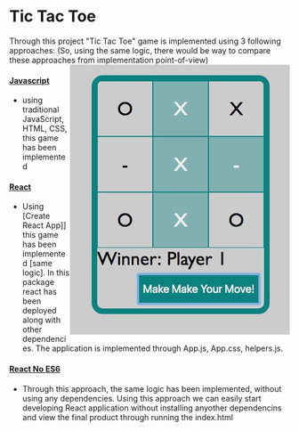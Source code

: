 # Tic Tac Toe
Through this project "Tic Tac Toe" game is implemented using 3 following approaches: (So, using the same logic, there would be way to compare these approaches from implementation point-of-view)
<img src="tictactoe.jpeg" style='float:right;'/>

#### [Javascript](https://github.com/HamidHeyde/ReactJs/tree/master/TicTacToe/JavaScript)
* using traditional JavaScript, HTML, CSS, this game has been implemented

#### [React](https://github.com/HamidHeyde/ReactJs/tree/master/TicTacToe/React)
* Using [Create React App]] this game has been implemented [same logic]. In this package react has been deployed along with other dependencies. The application is implemented through App.js, App.css, helpers.js.

#### [React No ES6](https://github.com/HamidHeyde/ReactJs/tree/master/TicTacToe/ReactNoEs6)
* Through this approach, the same logic has been implemented, without using any dependencies. Using this approach we can easily start developing React application without installing anyother dependencins and view the final product through running the index.html